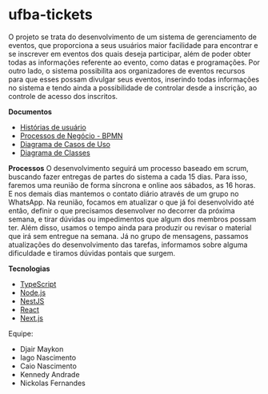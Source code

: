 # ufba-tickets

O projeto se trata do desenvolvimento de um sistema de gerenciamento de eventos, que proporciona a seus usuários maior facilidade para encontrar e se inscrever em eventos dos quais deseja participar, além de poder obter todas as informações referente ao evento, como datas e programações. Por outro lado, o sistema possibilita aos organizadores de eventos recursos para que esses possam divulgar seus eventos, inserindo todas informações no sistema e tendo ainda a possibilidade de controlar desde a inscrição, ao controle de acesso dos inscritos. 

**Documentos**
* [Histórias de usuário](https://docs.google.com/document/d/1WxJJPu2D2WRI-84iTYRR4gCAXYar1nG5F2SOLMMMq3A/edit?usp=sharing)
* [Processos de Negócio - BPMN]()
* [Diagrama de Casos de Uso]()
* [Diagrama de Classes]()

**Processos**
O desenvolvimento seguirá um processo baseado em scrum, buscando fazer entregas de partes do sistema a cada 15 dias. Para isso, faremos uma reunião de forma síncrona e online aos sábados, as 16 horas. E nos demais dias mantemos o contato diário através de um grupo no WhatsApp. Na reunião, focamos em atualizar o que já foi desenvolvido até então, definir o que precisamos desenvolver no decorrer da próxima semana, e tirar dúvidas ou impedimentos que algum dos membros possam ter. Além disso, usamos o tempo ainda para produzir ou revisar o material que irá sem entregue na semana. 
Já no grupo de mensagens, passamos atualizações do desenvolvimento das tarefas, informamos sobre alguma dificuldade e tiramos dúvidas pontais que surgem. 

**Tecnologias**

* [TypeScript](https://www.typescriptlang.org/)
* [Node.js](https://nodejs.org/)
* [NestJS](https://nestjs.com/)
* [React](https://pt-br.reactjs.org/)
* [Next.js](https://nextjs.org/)


Equipe:

*   Djair Maykon
*   Iago Nascimento
*   Caio Nascimento
*   Kennedy Andrade
*   Nickolas Fernandes
